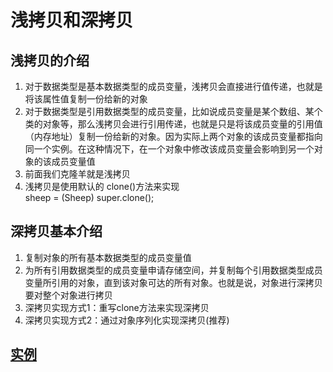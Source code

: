 # 浅拷贝和深拷贝

## 浅拷贝的介绍

1) 对于数据类型是基本数据类型的成员变量，浅拷贝会直接进行值传递，也就是将该属性值复制一份给新的对象
2) 对于数据类型是引用数据类型的成员变量，比如说成员变量是某个数组、某个类的对象等，那么浅拷贝会进行引用传递，也就是只是将该成员变量的引用值（内存地址）复制一份给新的对象。因为实际上两个对象的该成员变量都指向同一个实例。在这种情况下，在一个对象中修改该成员变量会影响到另一个对象的该成员变量值
3) 前面我们克隆羊就是浅拷贝
4) 浅拷贝是使用默认的 clone()方法来实现 \
   sheep = (Sheep) super.clone();

## 深拷贝基本介绍

1) 复制对象的所有基本数据类型的成员变量值
2) 为所有引用数据类型的成员变量申请存储空间，并复制每个引用数据类型成员变量所引用的对象，直到该对象可达的所有对象。也就是说，对象进行深拷贝要对整个对象进行拷贝
3) 深拷贝实现方式1：重写clone方法来实现深拷贝
4) 深拷贝实现方式2：通过对象序列化实现深拷贝(推荐)

## [实例](../clonesheep浅拷贝与深拷贝)